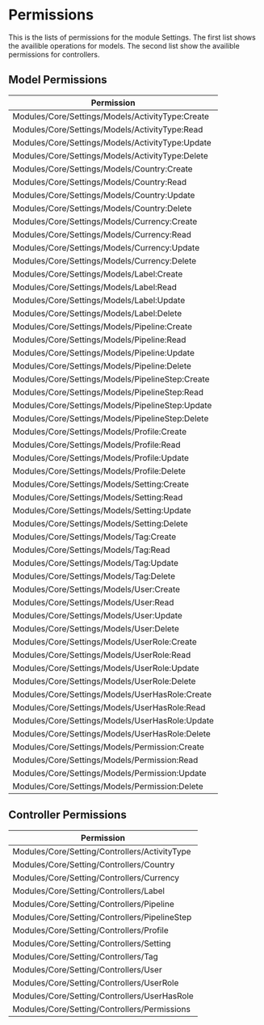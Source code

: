 # Permissions

This is the lists of permissions for the module Settings.
The first list shows the availible operations for models.
The second list show the availible permissions for controllers.

## Model Permissions

| Permission                                       |
| ------------------------------------------------ |
| Modules/Core/Settings/Models/ActivityType:Create |
| Modules/Core/Settings/Models/ActivityType:Read   |
| Modules/Core/Settings/Models/ActivityType:Update |
| Modules/Core/Settings/Models/ActivityType:Delete |
| Modules/Core/Settings/Models/Country:Create      |
| Modules/Core/Settings/Models/Country:Read        |
| Modules/Core/Settings/Models/Country:Update      |
| Modules/Core/Settings/Models/Country:Delete      |
| Modules/Core/Settings/Models/Currency:Create     |
| Modules/Core/Settings/Models/Currency:Read       |
| Modules/Core/Settings/Models/Currency:Update     |
| Modules/Core/Settings/Models/Currency:Delete     |
| Modules/Core/Settings/Models/Label:Create        |
| Modules/Core/Settings/Models/Label:Read          |
| Modules/Core/Settings/Models/Label:Update        |
| Modules/Core/Settings/Models/Label:Delete        |
| Modules/Core/Settings/Models/Pipeline:Create     |
| Modules/Core/Settings/Models/Pipeline:Read       |
| Modules/Core/Settings/Models/Pipeline:Update     |
| Modules/Core/Settings/Models/Pipeline:Delete     |
| Modules/Core/Settings/Models/PipelineStep:Create |
| Modules/Core/Settings/Models/PipelineStep:Read   |
| Modules/Core/Settings/Models/PipelineStep:Update |
| Modules/Core/Settings/Models/PipelineStep:Delete |
| Modules/Core/Settings/Models/Profile:Create      |
| Modules/Core/Settings/Models/Profile:Read        |
| Modules/Core/Settings/Models/Profile:Update      |
| Modules/Core/Settings/Models/Profile:Delete      |
| Modules/Core/Settings/Models/Setting:Create      |
| Modules/Core/Settings/Models/Setting:Read        |
| Modules/Core/Settings/Models/Setting:Update      |
| Modules/Core/Settings/Models/Setting:Delete      |
| Modules/Core/Settings/Models/Tag:Create          |
| Modules/Core/Settings/Models/Tag:Read            |
| Modules/Core/Settings/Models/Tag:Update          |
| Modules/Core/Settings/Models/Tag:Delete          |
| Modules/Core/Settings/Models/User:Create         |
| Modules/Core/Settings/Models/User:Read           |
| Modules/Core/Settings/Models/User:Update         |
| Modules/Core/Settings/Models/User:Delete         |
| Modules/Core/Settings/Models/UserRole:Create     |
| Modules/Core/Settings/Models/UserRole:Read       |
| Modules/Core/Settings/Models/UserRole:Update     |
| Modules/Core/Settings/Models/UserRole:Delete     |
| Modules/Core/Settings/Models/UserHasRole:Create  |
| Modules/Core/Settings/Models/UserHasRole:Read    |
| Modules/Core/Settings/Models/UserHasRole:Update  |
| Modules/Core/Settings/Models/UserHasRole:Delete  |
| Modules/Core/Settings/Models/Permission:Create   |
| Modules/Core/Settings/Models/Permission:Read     |
| Modules/Core/Settings/Models/Permission:Update   |
| Modules/Core/Settings/Models/Permission:Delete   |

## Controller Permissions

| Permission                                    |
| --------------------------------------------- |
| Modules/Core/Setting/Controllers/ActivityType |
| Modules/Core/Setting/Controllers/Country      |
| Modules/Core/Setting/Controllers/Currency     |
| Modules/Core/Setting/Controllers/Label        |
| Modules/Core/Setting/Controllers/Pipeline     |
| Modules/Core/Setting/Controllers/PipelineStep |
| Modules/Core/Setting/Controllers/Profile      |
| Modules/Core/Setting/Controllers/Setting      |
| Modules/Core/Setting/Controllers/Tag          |
| Modules/Core/Setting/Controllers/User         |
| Modules/Core/Setting/Controllers/UserRole     |
| Modules/Core/Setting/Controllers/UserHasRole  |
| Modules/Core/Setting/Controllers/Permissions  |
